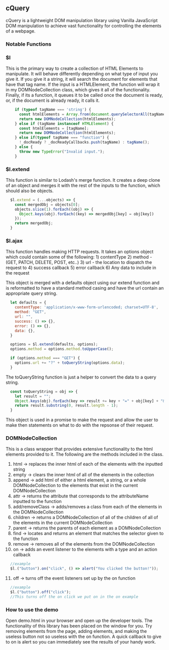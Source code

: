 ## cQuery

cQuery is a lightweight DOM manipulation library using Vanilla JavaScript DOM manipulation to achieve vast functionality for controlling the elements of a webpage.

### Notable Functions

### $l

  This is the primary way to create a collection of HTML Elements to manipulate. It will behave differently depending on what type of input you give it. If you give it a string, it will search the document for elements that have that tag name. If the input is a HTMLElement, the function will wrap it in my DOMNodeCollection class, which gives it all of the functionality. Finally, if its a function, it queues it to be called once the document is ready, or, if the document is already ready, it calls it.


  ```JavaScript
      if (typeof tagName === 'string') {
        const htmlElements = Array.from(document.querySelectorAll(tagName));
        return new DOMNodeCollection(htmlElements);
      } else if (tagName instanceof HTMLElement) {
        const htmlElements = [tagName];
        return new DOMNodeCollection(htmlElements);
      } else if(typeof tagName === "function") {
        !_docReady ? _docReadyCallbacks.push(tagName) : tagName();
      } else {
        throw new TypeError("Invalid input.");
      }
  ```

### $l.extend

  This function is similar to Lodash's merge function. It creates a deep clone of an object and merges it with the rest of the inputs to the function, which should also be objects.

  ```JavaScript
    $l.extend = (...objects) => {
      const mergedObj = objects[0];
      objects.slice(1).forEach((obj) => {
        Object.keys(obj).forEach((key) => mergedObj[key] = obj[key])
      });
      return mergedObj;
    }
  ```

### $l.ajax

  This function handles making HTTP requests. It takes an options object which could contain some of the following:
    1) contentType
    2) method - (GET, PATCH, DELETE, POST, etc..)
    3) url - the location to dispatch the request to
    4) success callback
    5) error callback
    6) Any data to include in the request

  This object is merged with a defaults object using our extend function and is reformatted to have a standard method casing and have the url contain an appropriate query string.

  ```JavaScript
    let defaults = {
      contentType: 'application/x-www-form-urlencoded; charset=UTF-8',
      method: "GET",
      url: "",
      success: () => {},
      error: () => {},
      data: {},
    }

    options = $l.extend(defaults, options);
    options.method = options.method.toUpperCase();

    if (options.method === "GET") {
      options.url += "?" + toQueryString(options.data);
    }
  ```

  The toQueryString function is just a helper to convert the data to a query string.

  ```JavaScript
    const toQueryString = obj => {
      let result = "";
      Object.keys(obj).forEach(key => result += key + "=" + obj[key] + "&");
      return result.substring(0, result.length - 1);
    }

  ```
  This object is used in a promise to make the request and allow the user to make then statements on what to do with the repsonse of their request.


### DOMNodeCollection

  This is a class wrapper that provides extensive functionality to the html elements provided to it.
  The following are the methods included in the class.

  1) html -> replaces the inner html of each of the elements with the inputted string
  2) empty -> clears the inner html of all of the elements in the collection
  3) append -> add html of either a html element, a string, or a whole DOMNodeCollection to the       elements that exist in the current DOMNodeCollection
  4) attr -> returns the attribute that corresponds to the attributeName inputted to the function
  5) add/removeClass -> adds/removes a class from each of the elements in the DOMNodeCollection
  6) children -> returns a DOMNodeCollection of all of the children of all of the elements in the current DOMNodeCollection
  7) parent -> returns the parents of each element as a DOMNodeCollection
  8) find -> locates and returns an element that matches the selector given to the function
  9) remove -> removes all of the elements from the DOMNodeCollection
  10) on -> adds an event listener to the elements with a type and an action callback

  ```JavaScript
    //example
    $l.("button").on("click", () => alert("You clicked the button!"));
  ```
  11) off -> turns off the event listeners set up by the on function

  ```JavaScript
    //example
    $l.("button").off("click");
    //This turns off the on click we put on in the on example
  ```

### How to use the demo

Open demo.html in your browser and open up the developer tools. The functionality of this library has been placed on the window for you.
Try removing elements from the page, adding elements, and making the useless button not so useless with the on function. A quick callback to give to on is alert so you can immediately see the results of your handy work.
